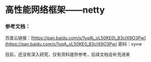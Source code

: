 # 高性能网络框架——netty

### 参考文档：

百度云链接：[https://pan.baidu.com/s/1yqA\_oL50KE0\_83cIX9O3Pw](https://pan.baidu.com/s/1yqA_oL50KE0_83cIX9O3Pw) 密码：xyvw



目前，还没有深入研究，仅有资料提供参考，后续文档会补充进来

